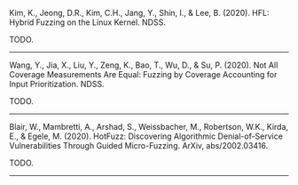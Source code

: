 Kim, K., Jeong, D.R., Kim, C.H., Jang, Y., Shin, I., & Lee, B. (2020). HFL: Hybrid Fuzzing on the Linux Kernel. NDSS.

TODO.

<hr/>

Wang, Y., Jia, X., Liu, Y., Zeng, K., Bao, T., Wu, D., & Su, P. (2020). Not All Coverage Measurements Are Equal: Fuzzing by Coverage Accounting for Input Prioritization. NDSS.

TODO.

<hr/>

Blair, W., Mambretti, A., Arshad, S., Weissbacher, M., Robertson, W.K., Kirda, E., & Egele, M. (2020). HotFuzz: Discovering Algorithmic Denial-of-Service Vulnerabilities Through Guided Micro-Fuzzing. ArXiv, abs/2002.03416.

TODO.

<hr/>
